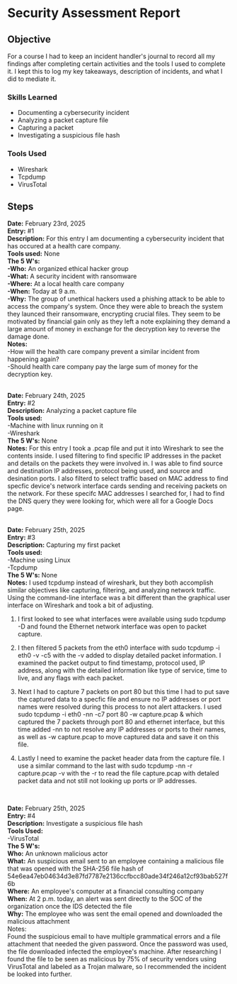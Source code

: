 # Security Assessment Report

## Objective

For a course I had to keep an incident handler's journal to record all my findings after completing certain activities and the tools I used to complete it. I kept this to log my key takeaways, description of incidents, and what I did to mediate it.

### Skills Learned

- Documenting a cybersecurity incident
- Analyzing a packet capture file
- Capturing a packet
- Investigating a suspicious file hash

### Tools Used

- Wireshark
- Tcpdump
- VirusTotal

## Steps

**Date:** February 23rd, 2025 <br>
**Entry:** #1<br>
**Description:** For this entry I am documenting a cybersecurity incident that has occured at a health care company.<br>
**Tools used:** None<br>
**The 5 W's:** <br>
**-Who:** An organized ethical hacker group<br>
**-What:** A security incident with ransomware<br>
**-Where:** At a local health care company<br>
**-When:** Today at 9 a.m.<br>
**-Why:** The group of unethical hackers used a phishing attack to be able to access the company's system. Once they were able to breach the system they launced their ransomware, encrypting crucial files. They seem to be motivated by financial gain only as they left a note explaining they demand a large amount of money in exchange for the decryption key to reverse the damage done.<br>
**Notes:** <br>
-How will the health care company prevent a similar incident from happening again?<br>
-Should health care company pay the large sum of money for the decryption key. <br>
<br>

**Date:** February 24th, 2025<br>
**Entry:** #2<br>
**Description:** Analyzing a packet capture file<br>
**Tools used:** <br>
-Machine with linux running on it<br>
-Wireshark<br>
**The 5 W's:** None<br>
**Notes:** For this entry I took a .pcap file and put it into Wireshark to see the contents inside. I used filtering to find specific IP addresses in the packet and details on the packets they were involved in. I was able to find source and destination IP addresses, protocol being used, and source and desination ports. I also filterd to select traffic based on MAC address to find specfic device's network interface cards sending and receiving packets on the network. For these specifc MAC addresses I searched for, I had to find the DNS query they were looking for, which were all for a Google Docs page.<br>
<br>

**Date:** February 25th, 2025<br>
**Entry:** #3<br>
**Description:** Capturing my first packet<br>
**Tools used:**<br>
-Machine using Linux<br>
-Tcpdump<br>
**The 5 W's:** None<br>
**Notes:** I used tcpdump instead of wireshark, but they both accomplish similar objectives like capturing, filtering, and analyzing network traffic. Using the command-line interface was a bit different than the graphical user interface on Wireshark and took a bit of adjusting. <br>

1. I first looked to see what interfaces were available using  sudo tcpdump -D  and found the Ethernet network interface was open to packet capture. <br>

2. I then filtered 5 packets from the eth0 interface with  sudo tcpdump -i eth0 -v -c5   with the -v added to display detailed packet information. I examined the packet output to find timestamp, protocol used, IP address, along with the detailed information like type of service, time to live, and any flags with each packet. <br>

3. Next I had to capture 7 packets on port 80 but this time I had to put save the captured data to a specfic file and ensure no IP addresses or port names were resolved during this process to not alert attackers. I used  sudo tcpdump -i eth0 -nn -c7 port 80 -w capture.pcap &   which captured the 7 packets through port 80 and ethernet interface, but this time added -nn to not resolve any IP addresses or ports to their names, as well as  -w capture.pcap  to move captured data and save it on this file.<br>

4. Lastly I need to examine the packet header data from the capture file. I use a similar command to the last with       sudo tcpdump -nn -r capture.pcap -v   with the -r to read the file capture.pcap with detaled packet data and not still not looking up ports or IP addresses.<br>
<br>

**Date:** February 25th, 2025<br>
**Entry:** #4<br>
**Description:** Investigate a suspicious file hash<br>
**Tools Used:**<br>
-VirusTotal<br>
**The 5 W's:** <br>
**Who:** An unknown malicious actor<br>
**What:** An suspicious email sent to an employee containing a malicious file that was opened with the SHA-256 file hash of 54e6ea47eb04634d3e87fd7787e2136ccfbcc80ade34f246a12cf93bab527f6b<br>
**Where:** An employee's computer at a financial consulting company<br>
**When:** At 2 p.m. today, an alert was sent directly to the SOC of the organization once the IDS detected the file<br>
**Why:** The employee who was sent the email opened and downloaded the malicious attachment<br>
Notes:<br>
Found the suspicious email to have multiple grammatical errors and a file attachment that needed the given password. Once the password was used, the file downloaded infected the employee's machine. After researching I found the file to be seen as malicious by 75% of security vendors using VirusTotal and labeled as a Trojan malware, so I recommended the incident be looked into further.


